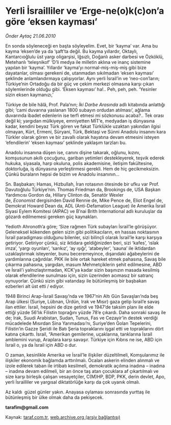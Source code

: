 # Yerli İsrailliler ve ‘Erge-ne(o)k(c)on’a göre ‘eksen kayması’ 

*Önder Aytaç 21.06.2010*

<div class="yazi">
<p>En sonda söyleneceği en başta söyleyelim. Evet, bir ‘kayma’ var. Ama bu kayma ‘eksen’de ya da ‘şaft’ta değil. Bu kayma yıllardır, Oktaylı, Kantarcıoğlulu üst yargı oligarşisi, Iğsızlı, Doğanlı asker darbesi ve Özköklü, Metehanlı ‘teleşnikof’ ‘D’li medya ile milletin aklına ve inanç sistemine yapılan bir ‘kayma’. Yıllardır ‘kayma’yı normal-miş-miş-miş gibi bize dayatanlar, olması gerekeni de, utanmadan sıkılmadan ‘eksen kayması’ şeklinde anlamlandırmaya çalışıyorlar. Aynı yerli İsrail’in ve ‘neo-con’ların; Türkiye’nin Ortadoğu da bir güç ve çekim merkezi olmasına karşı çıkan söylemlerinde olduğu gibi. ‘Eksen kayması’ ha!.. Peh, peh, peh. ‘Yesinler sizin eksen kaymanızı,’</p>
<p>Türkiye de bile hâlâ, Prof. Pala’nın; <i>İki Darbe Arasında</i> adlı kitabında anlattığı gibi; ‘cami duvarına yaslanan 1800 subayın ordudan atılması’, ağlama duvarında ibadet edenlerin ise terfi etmesi mi sözkonusu acaba?.. Tek orası değil ki; yargıdan mülkiyeye, emniyetten MİT’e, medyadan iş dünyasına kadar, kendini beyaz Türk gören ve fakat Türklükle uzaktan yakından ilgisi olmayan, Kürt, Ermeni, Süryani, Türk, Bektaşi ve Sünni Anadolu insanını kara Türkler olarak gören ve bir zavallı olarak hayatına devam etmesini isteyen ‘efendilerin’ ‘eksen kayması’ şeklinde yaklaşım tarzları bu.</p>
<p>Anadolu insanına düşen ise, canını dişine takarak, oğlunu, kızını, komşusunun akıllı çocuğunu, gariban yetimleri destekleyerek, teşvik ederek hukuka, siyasala, harp okuluna, polis akademisine, iletişim fakültesine, doktorluğa, iş dünyasına yerleştirmesi gerekli. Hem de hiç gecikmeksizin. Çünkü buraların hepsi de bizim ve Anadolu insanının...</p>
<p>Sn. Başbakan; Hamas, Hizbullah, İran rotasının ötesinde bir ufku var Prof. Davutoğlulu Türkiye’nin. Thomas Friedman da, Brookings de, USA Başkan Yardımcısı Gordon da, Hillary Clinton da, Senatör Wexler de, <i>Economist</i> dergisinden David Rennie de, Mike Pence de, Eliot Engel de, Demokrat Howard Dean da, ADL (Anti-Defamation League) ile Amerika İsrail Siyasi Eylem Komitesi (AIPAC) ve B’nai Brith International adlı kuruluşlar da gözardı edilmemesi gereken güç kaynakları.</p>
<p>Yedioth Ahronoth’a göre; ‘Size rağmen Türk subayları İsrail’le görüşüyor. Geleneksel kökenden gelen sizin gibi politikacıların, en hassas noktasının İsrail paradigması olduğunu bilenler, sizi bilinçli olarak İsrail’le karşı karşıya getiriyor. Getiriyor çünkü, siz iktidara geldiğinizden beri, sizi ‘kafes’, ‘ıslak imza’, ‘yargı oyunları’, ‘sarıkız’, ‘ay ışığı’, ‘atabeyler’, ‘sauna’ ile iktidardan uzaklaştırmak isteyenler, bunu beceremeyince, dışarıdaki ağabeylerini de yardımlarına çağırdılar. PKK ile bile ortak hareket etmek pahasına, Savaş bile çıkarma pahasına, yargıdan, masum Mehmetçiklerin şehit edilmesine, ABD ve İsrail’i yalnızlaştırmadan, KCK’ya kadar sizin başınızın masada kesilmiş olarak efendilerine sunulması için, sizin üzerinden acımasız bir satranç oynuyorlar. Çünkü sizin gibi vatandaşı ile bütünleşmiş bir başbakan ezberleri alt üst etti / ediyor.</p>
<p>1948 Birinci Arap-İsrail Savaşı’nda ve 1967’nin Altı Gün Savaşları’nda beş Arap ülkesi (Suriye, Lübnan, Ürdün, Irak ve Mısır) gaza gelip İsrail’e savaş ilan ettiler. İsrail, hepsini de dize getirdi ve 1947’de taksim planı ile elde ettiği yüzde 56’lık Filistin toprağını yüzde 78’e çıkardı. Daha sonraki savaş ile de; Irak, Suudi Arabistan, Sudan, Tunus, Fas ve Cezayir’in destek verdiği mücadelede Mısırdan Sina Yarımadası’nı, Suriye’den Golan Tepelerini, Filistin’in Gazze Şeridi ile Batı Şeria topraklarını işgal etti ve topraklarını dört katına çıkarttı. İsrail, “Amerikan gemilerine, uçaklarına, tanklarına İsrail amblemini vurup, Araplara karşı savaşır. Türkiye için Kıbrıs ne ise, ABD için İsrail o, ya da İsrail için ABD o dur.</p>
<p>O zaman, kesinlikle Amerika ve İsrail’le ilişkiler düzeltilmeli, Komşularımız ile ilişkiler ekonomik bağlamda arttırılmalı. Öcalan askerin elinden alınmalı ve izole edilerek taban ile irtibatı kesilmeli, demokratik açılıma inadına – inadına – inadına devam edilmeli, bir an önce taş atan çocuklara af çıkartılmalı ve size karşı birleşik çalışan vesayetçiler, C(M)HP, BDP, PKK, derin devlet, Apo, yerli İsrailliler ve yargısal diktatörlüğe karşı da çok uyanık olmalı.</p>
<p>Az kaldı  güzel günler yakın. Anayasa oylaması sonrasında yurttaş ile bütünleşmiş bir ülke olmak daha da pekişecek.</p>
<p><b>tarafim@gmail.com</b></p></div>

Kaynak: [taraf.com.tr](http://www.taraf.com.tr:80/onder-aytac/makale-yerli-israilliler-ve-erge-ne-o-k-c-on-a-gore.htm), [web.archive.org (arşiv bağlantısı)](http://web.archive.org/web/20100624020015/http://www.taraf.com.tr:80/onder-aytac/makale-yerli-israilliler-ve-erge-ne-o-k-c-on-a-gore.htm)
